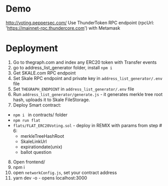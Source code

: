 # Demo
http://voting.peppersec.com/
Use ThunderToken RPC endpoint (rpcUrl: 'https://mainnet-rpc.thundercore.com') with Metamask

# Deployment
1. Go to thegraph.com and index any ERC20 token with Transfer events
2. go to address_list_generator folder, install `npm i` 
3. Get SKALE.com RPC endpoint
4. Set Skale RPC endpoint and private key in `address_list_generator/.env` file
5. Set `THEGRAPH_ENDPOINT` in `address_list_generator/.env` file
6. Run `address_list_generator/generate.js` - it generates merkle tree root hash, uploads it to 
Skale FileStorage.
7. Deploy Smart contract:
- `npm i ` in contracts/ folder
- `npm run flat`
- `flats/FLAT_ERC20Voting.sol` - deploy in REMIX with params from step # 6:
    - merkleTreeHashRoot
    - SkaleLinkUrl
    - expirationdate(unix)
    - ballot question
8. Open frontend/
9. npm i
10. open `networkConfig.js`, set your contract address
11. yarn dev -o - opens localhost:3000
